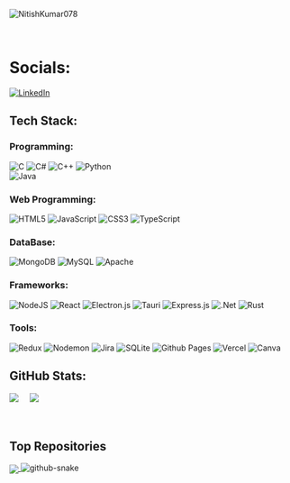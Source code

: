 

<p align="left"> <img src="https://komarev.com/ghpvc/?username=NitishKumar078&label=Profile%20views&color=0e75b6&style=flat" alt="NitishKumar078" /> </p></br>

#  Socials:
 [![LinkedIn](https://img.shields.io/badge/LinkedIn-%230077B5.svg?logo=linkedin&logoColor=white)](https://www.linkedin.com/in/nitish-kumar-m) 

##  Tech Stack:

### Programming: 
![C](https://img.shields.io/badge/c-%2300599C.svg?style=for-the-badge&logo=c&logoColor=white) 
![C#](https://img.shields.io/badge/c%23-%23239120.svg?style=for-the-badge&logo=csharp&logoColor=white) 
![C++](https://img.shields.io/badge/c++-%2300599C.svg?style=for-the-badge&logo=c%2B%2B&logoColor=white) 
![Python](https://img.shields.io/badge/python-3670A0?style=for-the-badge&logo=python&logoColor=ffdd54)  
![Java](https://img.shields.io/badge/java-%23ED8B00.svg?style=for-the-badge&logo=openjdk&logoColor=white) 

### Web Programming:
![HTML5](https://img.shields.io/badge/html5-%23E34F26.svg?style=for-the-badge&logo=html5&logoColor=white) 
![JavaScript](https://img.shields.io/badge/javascript-%23323330.svg?style=for-the-badge&logo=javascript&logoColor=%23F7DF1E) 
![CSS3](https://img.shields.io/badge/css3-%231572B6.svg?style=for-the-badge&logo=css3&logoColor=white) 
![TypeScript](https://img.shields.io/badge/typescript-%23007ACC.svg?style=for-the-badge&logo=typescript&logoColor=white) 

### DataBase:
![MongoDB](https://img.shields.io/badge/MongoDB-%234ea94b.svg?style=for-the-badge&logo=mongodb&logoColor=white) 
![MySQL](https://img.shields.io/badge/mysql-4479A1.svg?style=for-the-badge&logo=mysql&logoColor=white)
![Apache](https://img.shields.io/badge/apache-%23D42029.svg?style=for-the-badge&logo=apache&logoColor=white) 

### Frameworks:
![NodeJS](https://img.shields.io/badge/node.js-6DA55F?style=for-the-badge&logo=node.js&logoColor=white) 
![React](https://img.shields.io/badge/react-%2320232a.svg?style=for-the-badge&logo=react&logoColor=%2361DAFB)
![Electron.js](https://img.shields.io/badge/Electron-191970?style=for-the-badge&logo=Electron&logoColor=white)
![Tauri](https://img.shields.io/badge/tauri-%2324C8DB.svg?style=for-the-badge&logo=tauri&logoColor=%23FFFFFF) 
![Express.js](https://img.shields.io/badge/express.js-%23404d59.svg?style=for-the-badge&logo=express&logoColor=%2361DAFB) 
![.Net](https://img.shields.io/badge/.NET-5C2D91?style=for-the-badge&logo=.net&logoColor=white) 
![Rust](https://img.shields.io/badge/rust-%23000000.svg?style=for-the-badge&logo=rust&logoColor=white)

### Tools:
![Redux](https://img.shields.io/badge/redux-%23593d88.svg?style=for-the-badge&logo=redux&logoColor=white) 
![Nodemon](https://img.shields.io/badge/NODEMON-%23323330.svg?style=for-the-badge&logo=nodemon&logoColor=%BBDEAD) 
![Jira](https://img.shields.io/badge/jira-%230A0FFF.svg?style=for-the-badge&logo=jira&logoColor=white) 
![SQLite](https://img.shields.io/badge/sqlite-%2307405e.svg?style=for-the-badge&logo=sqlite&logoColor=white) 
![Github Pages](https://img.shields.io/badge/github%20pages-121013?style=for-the-badge&logo=github&logoColor=white)
![Vercel](https://img.shields.io/badge/vercel-%23000000.svg?style=for-the-badge&logo=vercel&logoColor=white)
![Canva](https://img.shields.io/badge/Canva-%2300C4CC.svg?style=for-the-badge&logo=Canva&logoColor=white) 


##  GitHub Stats:
![](https://github-readme-stats.vercel.app/api?username=NitishKumar078\&rank_icon=github)  &nbsp;&nbsp;&nbsp; ![](https://github-readme-stats.vercel.app/api/top-langs/?username=NitishKumar078&theme=buefy&hide_border=true_border=false&include_all_commits=false&count_private=false&layout=donut )<br><br/>
<br/>

## Top Repositories

<a href="https://github.com/NitishKumar078/Spy">
  <img align="center" src="https://github-readme-stats.vercel.app/api/pin/?username=NitishKumar078&repo=Spy&theme=shadow_blue" />
</a>

<picture>
  <source media="(prefers-color-scheme: dark)" srcset="https://raw.githubusercontent.com/NitishKumar078/NitishKumar078/output/github-snake-dark.svg" />
  <source media="(prefers-color-scheme: light)" srcset="https://raw.githubusercontent.com/NitishKumar078/NitishKumar078/output/github-snake.svg" />
  <img alt="github-snake" src="https://raw.githubusercontent.com//NitishKumar078/NitishKumar078/output/github-snake.svg" />
</picture>

